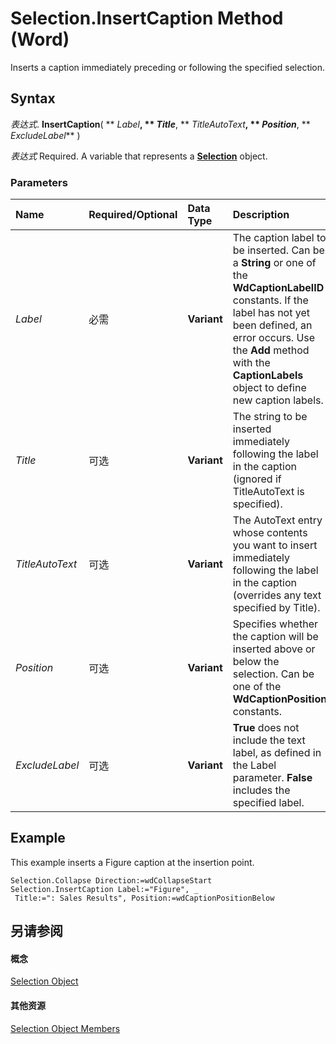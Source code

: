 
# Selection.InsertCaption Method (Word)

Inserts a caption immediately preceding or following the specified selection.


## Syntax

 _表达式_. **InsertCaption**( ** _Label_**, ** _Title_**, ** _TitleAutoText_**, ** _Position_**, ** _ExcludeLabel_** )

 _表达式_ Required. A variable that represents a **[Selection](7b574a91-c33e-ecfd-6783-6b7528b2ed8f.md)** object.


### Parameters



|**Name**|**Required/Optional**|**Data Type**|**Description**|
|:-----|:-----|:-----|:-----|
| _Label_|必需|**Variant**|The caption label to be inserted. Can be a  **String** or one of the **WdCaptionLabelID** constants. If the label has not yet been defined, an error occurs. Use the **Add** method with the **CaptionLabels** object to define new caption labels.|
| _Title_|可选|**Variant**|The string to be inserted immediately following the label in the caption (ignored if TitleAutoText is specified).|
| _TitleAutoText_|可选|**Variant**|The AutoText entry whose contents you want to insert immediately following the label in the caption (overrides any text specified by Title).|
| _Position_|可选|**Variant**|Specifies whether the caption will be inserted above or below the selection. Can be one of the  **WdCaptionPosition** constants.|
| _ExcludeLabel_|可选|**Variant**|**True** does not include the text label, as defined in the Label parameter. **False** includes the specified label.|

## Example

This example inserts a Figure caption at the insertion point.


```
Selection.Collapse Direction:=wdCollapseStart 
Selection.InsertCaption Label:="Figure", _ 
 Title:=": Sales Results", Position:=wdCaptionPositionBelow
```


## 另请参阅


#### 概念


[Selection Object](7b574a91-c33e-ecfd-6783-6b7528b2ed8f.md)
#### 其他资源


[Selection Object Members](http://msdn.microsoft.com/library/71e67a43-d40a-ad9a-8ef2-c5c487733e0d%28Office.15%29.aspx)